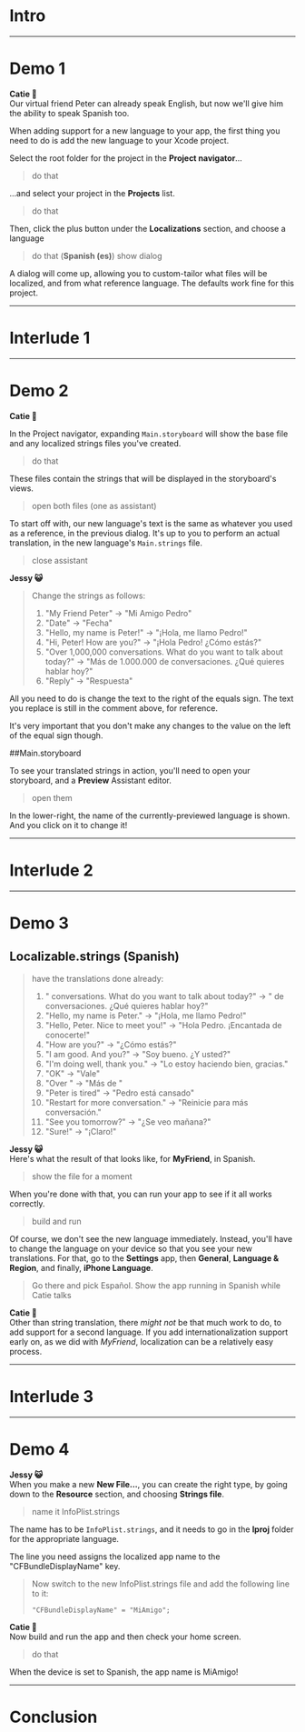 # Intro
---
# Demo 1

**Catie 🐸**  
Our virtual friend Peter can already speak English, but now we'll give him the ability to speak Spanish too.

When adding support for a new language to your app, the first thing you need to do is add the new language to your Xcode project.

Select the root folder for the project in the **Project navigator**…
> do that

…and select your project in the **Projects** list.
> do that

Then, click the plus button under the **Localizations** section, and choose a language
> do that (**Spanish (es)**)
> show dialog

A dialog will come up, allowing you to custom-tailor what files will be localized, and from what reference language. The defaults work fine for this project.

---
# Interlude 1
---

# Demo 2

**Catie 🐸**  

In the Project navigator, expanding `Main.storyboard` will show the base file and any localized strings files you've created.
> do that

These files contain the strings that will be displayed in the storyboard's views.

> open both files (one as assistant)

To start off with, our new language's text is the same as whatever you used as a reference, in the previous dialog. It's up to you to perform an actual translation, in the new language's `Main.strings` file.

> close assistant

**Jessy 😺**  
> Change the strings as follows:
>
> 1. "My Friend Peter" -> "Mi Amigo Pedro" 
> 2. "Date" -> "Fecha"
> 3. "Hello, my name is Peter!" -> "¡Hola, me llamo Pedro!"
> 4. "Hi, Peter! How are you?" -> "¡Hola Pedro! ¿Cómo estás?"
> 5. "Over 1,000,000 conversations. What do you want to talk about today?" -> "Más de 1.000.000 de conversaciones. ¿Qué quieres hablar hoy?"
> 6. "Reply" -> "Respuesta"

All you need to do is change the text to the right of the equals sign. The text you replace is still in the comment above, for reference.

It's very important that you don't make any changes to the value on the left of the equal sign though.

##Main.storyboard

To see your translated strings in action, you'll need to open your storyboard, and a **Preview** Assistant editor.
> open them

In the lower-right, the name of the currently-previewed language is shown. And you click on it to change it!

---
# Interlude 2
---

# Demo 3
## Localizable.strings (Spanish)
> have the translations done already:
> 1. " conversations. What do you want to talk about today?" -> " de conversaciones. ¿Qué quieres hablar hoy?"
> 2. "Hello, my name is Peter." -> "¡Hola, me llamo Pedro!" 
> 3. "Hello, Peter. Nice to meet you!" -> "Hola Pedro. ¡Encantada de conocerte!"
> 4. "How are you?" -> "¿Cómo estás?"
> 5. "I am good. And you?" -> "Soy bueno. ¿Y usted?"
> 6. "I'm doing well, thank you." -> "Lo estoy haciendo bien, gracias."
> 7. "OK" -> "Vale"
> 8. "Over " -> "Más de "
> 9. "Peter is tired" -> "Pedro está cansado"
> 10. "Restart for more conversation." -> "Reinicie para más conversación."
> 11. "See you tomorrow?" -> "¿Se veo mañana?"
> 12. "Sure!" -> "¡Claro!"

**Jessy 😺**  
Here's what the result of that looks like, for **MyFriend**, in Spanish.

> show the file for a moment

When you're done with that, you can run your app to see if it all works correctly. 

> build and run

Of course, we don't see the new language immediately. Instead, you'll have to change the language on your device so that you see your new translations. For that, go to the **Settings** app, then **General**, **Language & Region**, and finally, **iPhone Language**. 

> Go there and pick Español.
> Show the app running in Spanish while Catie talks

**Catie 🐸**  
Other than string translation, there *might not* be that much work to do, to add support for a second language. If you add internationalization support early on, as we did with *MyFriend*, localization can be a relatively easy process.

---
# Interlude 3
---

# Demo 4
**Jessy 😺**  
When you make a new **New File…**, you can create the right type, by going down to the **Resource** section, and choosing **Strings file**. 
> name it  InfoPlist.strings

The name has to be `InfoPlist.strings`, and it needs to go in the **lproj** folder for the appropriate language.

The line you need assigns the localized app name to the "CFBundleDisplayName" key.

> Now switch to the new InfoPlist.strings file and add the following line to it:
> ```
> "CFBundleDisplayName" = "MiAmigo";
> ```

**Catie 🐸**  
Now build and run the app and then check your home screen.

> do that

When the device is set to Spanish, the app name is MiAmigo!

---
# Conclusion

